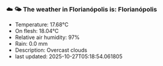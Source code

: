 ### ☁️ 🌤️  The weather in Florianópolis is: Florianópolis

- Temperature: 17.68°C
- On flesh: 18.04°C
- Relative air humidity: 97%
- Rain: 0.0 mm
- Description: Overcast clouds
- last updated: 2025-10-27T05:18:54.061805
